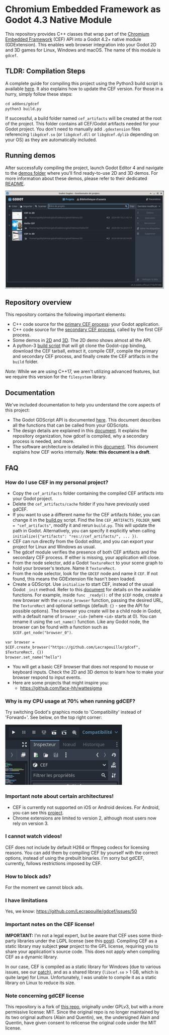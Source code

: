 # Chromium Embedded Framework as Godot 4.3 Native Module

This repository provides C++ classes that wrap part of the [Chromium Embedded Framework](https://bitbucket.org/chromiumembedded/cef/wiki/Home) (CEF) API into a Godot 4.2+ native module (GDExtension). This enables web browser integration into your Godot 2D and 3D games for Linux, Windows and macOS. The name of this module is `gdcef`.

## TLDR: Compilation Steps

A complete guide for compiling this project using the Python3 build script is available [here](doc/installation.md). It also explains how to update the CEF version. For those in a hurry, simply follow these steps:

```
cd addons/gdcef
python3 build.py
```

If successful, a build folder named `cef_artifacts` will be created at the root of the project. This folder contains all CEF/Godot artifacts needed for your Godot project. You don't need to manually add `.gdextension` files referencing `libgdcef.so` (or `libgdcef.dll` or `libgdcef.dylib` depending on your OS) as they are automatically included.

## Running demos

After successfully compiling the project, launch Godot Editor 4 and navigate to the [demos folder](demos) where you'll find ready-to-use 2D and 3D demos. For more information about these demos, please refer to their dedicated [README](demos/README.md).

![CEFdemos](doc/pics/demos.png)

## Repository overview

This repository contains the following important elements:
- C++ code source for the [primary CEF process](gdcef/): your Godot application.
- C++ code source for the [secondary CEF process](subprocess/), called by the first CEF process.
- Some demos in [2D](demos/2D/) and [3D](demos/3D/). The 2D demo shows almost all the API.
- A python-3 [build script](build.py) that will git clone the Godot-cpp binding, download the CEF tarball, extract it, compile CEF, compile the primary and secondary CEF process, and finally create the CEF artifacts in the `build` folder.

*Note:* While we are using C++17, we aren't utilizing advanced features, but we require this version for the `filesystem` library.

## Documentation

We've included documentation to help you understand the core aspects of this project:
- The Godot GDScript API is documented [here](doc/API.md). This document describes all the functions that can be called from your GDScripts.
- The design details are explained in this [document](doc/detailsdesign.md). It explains the repository organization, how gdcef is compiled, why a secondary process is needed, and more.
- The software architecture is detailed in this [document](doc/architecture.md). This document explains how CEF works internally. **Note: this document is a draft**.

## FAQ

### How do I use CEF in my personal project?

- Copy the `cef_artifacts` folder containing the compiled CEF artifacts into your Godot project.
- Delete the `cef_artifacts/cache` folder if you have previously used gdCEF.
- If you want to use a different name for the CEF artifacts folder, you can change it in the [build.py](../build.py) script. Find the line `CEF_ARTIFACTS_FOLDER_NAME = "cef_artifacts"`, modify it and rerun `build.py`. This will update the path in Godot.
  Alternatively, you can specify it explicitly when calling `initialize({"artifacts": "res://cef_artifacts/", ... })`.
- CEF can run directly from the Godot editor, and you can export your project for Linux and Windows as usual.
- The gdcef module verifies the presence of both CEF artifacts and the secondary CEF process. If either is missing, your application will close.
- From the node selector, add a Godot `TextureRect` to your scene graph to hold your browser's texture. Name it `TextureRect`.
- From the node selector, look for the `GDCEF` node and name it `CEF`. If not found, this means the GDExtension file hasn't been loaded.
- Create a GDScript. Use `initialize` to start CEF, instead of the usual Godot `_init` method. Refer to this [document](doc/API.md) for details on the available functions. For example, inside `func _ready():` of the `$CEF` node, create a new browser with the `create_browser` function, passing the desired URL, the `TextureRect` and optional settings (default: `{}` - see the API for possible options). The browser you create will be a child node in Godot, with a default name of `browser_<id>` (where `<id>` starts at 0). You can rename it using the `set_name()` function. Like any Godot node, the browser can be found with a function such as `$CEF.get_node("browser_0")`.

```
var browser = $CEF.create_browser("https://github.com/Lecrapouille/gdcef", $TextureRect, {})
browser.set_name("hello")
```

- You will get a basic CEF browser that does not respond to mouse or keyboard inputs. Check the 2D and 3D demos to learn how to make your browser respond to input events.
- Here are some projects that might inspire you:
  - https://github.com/face-hh/wattesigma

### Why is my CPU usage at 70% when running gdCEF?

Try switching Godot's graphics mode to 'Compatibility' instead of 'Forward+'. See below, on the top right corner:

![graphic mode](doc/pics/graphic_mode.png)

### Important note about certain architectures!

- CEF is currently not supported on iOS or Android devices. For Android, you can see this [project](https://github.com/Sam2much96/GodotChrome). 
- Chrome extensions are limited to version 2, although most users now rely on version 3.

### I cannot watch videos!

CEF does not include by default H264 or ffmpeg codecs for licensing reasons. You can add them by compiling CEF by yourself with the correct options, instead of using the prebuilt binaries. I'm sorry but gdCEF, currently, follows restrictions imposed by CEF.

### How to block ads?

For the moment we cannot block ads.

### I have limitations

Yes, we know: https://github.com/Lecrapouille/gdcef/issues/50

### Important notes on the CEF license!

**IMPORTANT:** I'm not a legal expert, but be aware that CEF uses some third-party libraries under the LGPL license (see this [post](https://www.magpcss.org/ceforum/viewtopic.php?f=6&t=11182)). Compiling CEF as a static library may subject **your** project to the GPL license, requiring you to share your application's source code. This does not apply when compiling CEF as a dynamic library.

In our case, CEF is compiled as a static library for Windows (due to various issues, see our [patch](patches/CEF/win/)), and as a shared library (`libcef.so` > 1 GB, which is quite large) for Linux. Unfortunately, I was unable to compile it as a static library on Linux to reduce its size.

### Note concerning gdCEF license

This repository is a fork of [this repo](https://github.com/stigmee/gdnative-cef), originally under GPLv3, but with a more permissive license: MIT. Since the original repo is no longer maintained by its two original authors (Alain and Quentin), we, the undersigned Alain and Quentin, have given consent to relicense the original code under the MIT license.